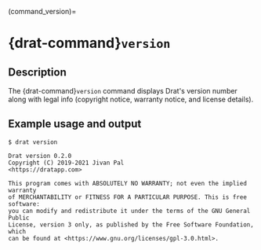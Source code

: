 (command_version)=

# {drat-command}`version`

## Description

The {drat-command}`version` command displays Drat's version number along with
legal info (copyright notice, warranty notice, and license details).

## Example usage and output

```
$ drat version

Drat version 0.2.0
Copyright (C) 2019-2021 Jivan Pal
<https://dratapp.com>

This program comes with ABSOLUTELY NO WARRANTY; not even the implied warranty
of MERCHANTABILITY or FITNESS FOR A PARTICULAR PURPOSE. This is free software:
you can modify and redistribute it under the terms of the GNU General Public
License, version 3 only, as published by the Free Software Foundation, which
can be found at <https://www.gnu.org/licenses/gpl-3.0.html>.
```
